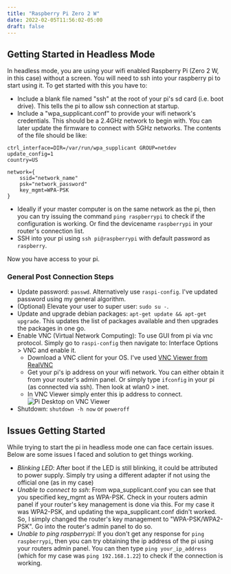 ```yaml
---
title: "Raspberry Pi Zero 2 W"
date: 2022-02-05T11:56:02-05:00
draft: false
---
```


## Getting Started in Headless Mode

In headless mode, you are using your wifi enabled Raspberry Pi (Zero 2 W, in this case) without a screen. You will need to ssh into your raspberry pi to start using it. To get started with this you have to:
* Include a blank file named "ssh" at the root of your pi's sd card (i.e. boot drive). This tells the pi to allow ssh connection at startup.
* Include a "wpa_supplicant.conf" to provide your wifi network's credentials. This should be a 2.4GHz network to begin with. You can later update the firmware to connect with 5GHz networks. The contents of the file should be like:
```
ctrl_interface=DIR=/var/run/wpa_supplicant GROUP=netdev
update_config=1
country=US

network={
	ssid="network_name"
	psk="network_password"
	key_mgmt=WPA-PSK
}
```
* Ideally if your master computer is on the same network as the pi, then you can try issuing the command ```ping raspberrypi``` to check if the configuration is working. Or find the devicename ```raspberrypi``` in your router's connection list.
* SSH into your pi using ```ssh pi@raspberrypi``` with default password as ```raspberry```.

Now you have access to your pi.

### General Post Connection Steps
* Update password: ```passwd```. Alternatively use ```raspi-config```. I've updated password using my general algorithm.
* (Optional) Elevate your user to super user: ```sudo su -```. 
* Update and upgrade debian packages: ```apt-get update && apt-get upgrade```. This updates the list of packages available and then upgrades the packages in one go.
* Enable VNC (Virtual Network Computing): To use GUI from pi via vnc protocol. Simply go to ```raspi-config``` then navigate to: Interface Options > VNC and enable it.
  * Download a VNC client for your OS. I've used [VNC Viewer from RealVNC](https://www.realvnc.com/en/connect/download/viewer/)
  * Get your pi's ip address on your wifi network. You can either obtain it from your router's admin panel. Or simply type ```ifconfig``` in your pi (as connected via ssh). Then look at wlan0 > inet.
  * In VNC Viewer simply enter this ip address to connect.
![Pi Desktop on VNC Viewer](/img/20220205/vnc.jpg)
* Shutdown: ```shutdown -h now``` or ```poweroff```


## Issues Getting Started

While trying to start the pi in headless mode one can face certain issues. Below are some issues I faced and solution to get things working.

* _Blinking LED_: After boot if the LED is still blinking, it could be attributed to power supply. Simply try using a different adapter if not using the official one (as in my case)
* _Unable to connect to ssh_: From wpa_supplicant.conf you can see that you specified key_mgmt as WPA-PSK. Check in your routers admin panel if your router's key management is done via this. For my case it was WPA2-PSK, and updating the wpa_supplicant.conf didn't worked. So, I simply changed the router's key management to "WPA-PSK/WPA2-PSK". Go into the router's admin panel to do so.
* _Unable to ping raspberrypi_: If you don't get any response for ```ping raspberrypi```, then you can try obtaining the ip address of the pi using your routers admin panel. You can then type ```ping your_ip_address``` (which for my case was ```ping 192.168.1.22```) to check if the connection is working.